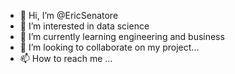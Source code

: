 - 👋 Hi, I’m @EricSenatore
- 👀 I’m interested in data science
- 🌱 I’m currently learning engineering and business
- 💞️ I’m looking to collaborate on my project...
- 📫 How to reach me ... 

<!---
EricSenatore/EricSenatore is a ✨ special ✨ repository because its `README.md` (this file) appears on your GitHub profile.
You can click the Preview link to take a look at your changes.
--->
